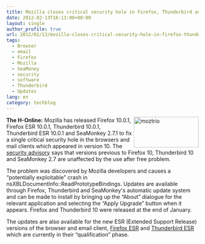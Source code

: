 ```yaml
---
title: Mozilla closes critical security hole in Firefox, Thunderbird and SeaMonkey
date: 2012-02-13T16:13:00+00:00
layout: single
author_profile: true
url: 2012/02/13/mozilla-closes-critical-security-hole-in-firefox-thunderbird-and-seamonkey/
tags:
  - Browser
  - email
  - Firefox
  - Mozilla
  - SeaMoney
  - security
  - software
  - Thunderbird
  - Updates
lang: en
category: techblog
---
```

[<img title="moztrio" border="0" alt="moztrio" align="right" src="http://lh6.ggpht.com/-NBNnVEMMq18/TzkvhPU4IUI/AAAAAAAAEuA/xf2QOrriWC4/moztrio_thumb%25255B1%25255D.png?imgmax=800" width="170" height="80" />](http://lh3.ggpht.com/-7DvTvz4qhmo/TzkvdczI3fI/AAAAAAAAEt4/q8jnmfKD4l0/s1600-h/moztrio%25255B3%25255D.png)**The H-Online:** Mozilla has released Firefox 10.0.1, Firefox ESR 10.0.1, Thunderbird 10.0.1, Thunderbird ESR 10.0.1 and SeaMonkey 2.7.1 to fix a single critical security hole in the browsers and mail clients which appeared in version 10. The [security advisory](https://www.mozilla.org/security/announce/2012/mfsa2012-10.html) says that versions previous to Firefox 10, Thunderbird 10 and SeaMonkey 2.7 are unaffected by the use after free problem. 

The problem was discovered by Mozilla developers and causes a “potentially exploitable” crash in nsXBLDocumentInfo::ReadPrototypeBindings. Updates are available through Firefox, Thunderbird and SeaMonkey's automatic update system and can be made to install by bringing up the “About” dialogue for the relevant application and selecting the “Apply Upgrade” button when it appears. Firefox and Thunderbird 10 were released at the end of January. 

The updates are also available for the new ESR (Extended Support Release) versions of the browser and email client, [Firefox ESR](http://www.mozilla.org/en-US/firefox/organizations/index.html) and [Thunderbird ESR](http://www.mozilla.org/en-US/thunderbird/organizations/index.html) which are currently in their “qualification” phase.